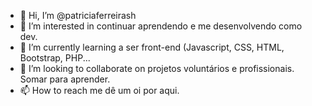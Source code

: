 - 👋 Hi, I’m @patriciaferreirash
- 👀 I’m interested in continuar aprendendo e me desenvolvendo como dev.
- 🌱 I’m currently learning a ser front-end (Javascript, CSS, HTML, Bootstrap, PHP...
- 💞️ I’m looking to collaborate on projetos voluntários e profissionais. Somar para aprender. 
- 📫 How to reach me dê um oi por aqui.

<!---
patriciaferreirash/patriciaferreirash is a ✨ special ✨ repository because its `README.md` (this file) appears on your GitHub profile.
You can click the Preview link to take a look at your changes.
--->
